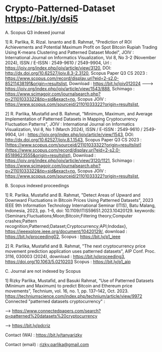 # Crypto-Patterned-Dataset https://bit.ly/dsi5

A. Scopus Q3 indexed journal

1] R. Parlika, R. Rizal. Isnanto and B. Rahmat, "Prediction of ROI Achievements and Potential Maximum Profit on Spot Bitcoin Rupiah Trading Using K-means Clustering and Patterned Dataset Model", JOIV : International Journal on Informatics Visualization, Vol 8, No 3-2 (November 2024), ISSN / E-ISSN : 2549-9610 / 2549-9904, 
Url : https://joiv.org/index.php/joiv/article/view/3120, 
DOI: http://dx.doi.org/10.62527/joiv.8.3-2.3120, 
Scopus Paper Q3 CS 2023 : 
https://www.scopus.com/record/display.uri?eid=2-s2.0-85211438191&origin=resultslist,
Download : https://bit.ly/joiv012024 ---> https://joiv.org/index.php/joiv/article/view/1543/888,
Schimago : https://www.scimagojr.com/journalsearch.php?q=21101033322&tip=sid&exact=no,
Scopus JOIV : https://www.scopus.com/sourceid/21101033322?origin=resultslist,

2] R. Parlika, Mustafid and B. Rahmat, "Minimum, Maximum, and Average Implementation of Patterned Datasets in Mapping Cryptocurrency Fluctuation Patterns", JOIV : International Journal on Informatics Visualization, Vol 8, No 1 (March 2024), ISSN / E-ISSN : 2549-9610 / 2549-9904, 
Url : https://joiv.org/index.php/joiv/article/view/1543, 
DOI: http://dx.doi.org/10.62527/joiv.8.1.1543, 
Scopus Paper Q3 CS 2023 : [https://www.scopus.com/sourceid/21101033322?origin=resultslist](https://www.scopus.com/record/display.uri?eid=2-s2.0-85189623555&origin=resultslist),
Download : https://joiv.org/index.php/joiv/article/view/3120/1121,
Schimago : https://www.scimagojr.com/journalsearch.php?q=21101033322&tip=sid&exact=no,
Scopus JOIV : https://www.scopus.com/sourceid/21101033322?origin=resultslist,

B. Scopus indexed proceedings

1] R. Parlika, Mustafid and B. Rahmat, "Detect Areas of Upward and Downward Fluctuations in Bitcoin Prices Using Patterned Datasets", 2023 IEEE 9th Information Technology International Seminar (ITIS), Batu Malang, Indonesia, 2023, pp. 1-6, doi: 10.1109/ITIS59651.2023.10420129. keywords: {Seminars;Fluctuations;Moon;Bitcoin;Filtering theory;Computer crashes;Pattern recognition;Patterned;Dataset;Cryptocurrency;API;Indodax}, https://ieeexplore.ieee.org/document/10420129/, download : https://bit.ly/proceeding02, Scopus : https://bit.ly/p1_ieee

2] R. Parlika, Mustafid and B. Rahmat, "The next cryptocurrency price movement prediction application uses patterned datasets", AIP Conf. Proc. 3116, 030003 (2024),
download : https://bit.ly/proceeding3, https://doi.org/10.1063/5.0210203
Scopus : https://bit.ly/p1_aip


C. Journal are not indexed by Scopus

1] Rizky Parlika, Mustafid, and Basuki Rahmat, “Use of Patterned Datasets (Minimum and Maximum) to predict Bitcoin and Ethereum price movements”, Technium, vol. 16, no. 1, pp. 137–142, Oct. 2023. https://techniumscience.com/index.php/technium/article/view/9972
Connected "patterned datasets cryptocurrency" :

--> https://www.connectedpapers.com/search?q=patterned%20datasets%20cryptocurrency

--> https://bit.ly/pdcriz

Contact (WA)  : https://bit.ly/tanyarizky

Contact (email) : rizky.parlika@gmail.com
